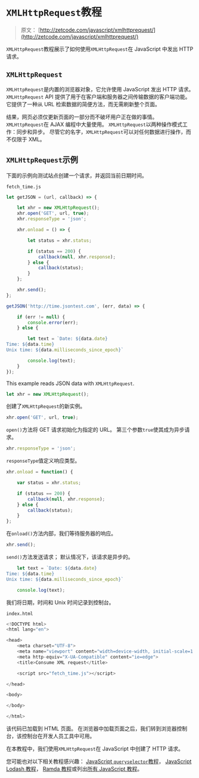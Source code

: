 # `XMLHttpRequest`教程

> 原文： [http://zetcode.com/javascript/xmlhttprequest/](http://zetcode.com/javascript/xmlhttprequest/)

`XMLHttpRequest`教程展示了如何使用`XMLHttpRequest`在 JavaScript 中发出 HTTP 请求。

## `XMLHttpRequest`

`XMLHttpRequest`是内置的浏览器对象，它允许使用 JavaScript 发出 HTTP 请求。 `XMLHttpRequest` API 提供了用于在客户端和服务器之间传输数据的客户端功能。 它提供了一种从 URL 检索数据的简便方法，而无需刷新整个页面。

结果，网页必须仅更新页面的一部分而不破坏用户正在做的事情。 `XMLHttpRequest`在 AJAX 编程中大量使用。 `XMLHttpRequest`以两种操作模式工作：同步和异步。 尽管它的名字，`XMLHttpRequest`可以对任何数据进行操作，而不仅限于 XML。

## `XMLHttpRequest`示例

下面的示例向测试站点创建一个请求，并返回当前日期时间。

`fetch_time.js`

```js
let getJSON = (url, callback) => {

    let xhr = new XMLHttpRequest();
    xhr.open('GET', url, true);
    xhr.responseType = 'json';

    xhr.onload = () => {

        let status = xhr.status;

        if (status == 200) {
            callback(null, xhr.response);
        } else {
            callback(status);
        }
    };

    xhr.send();
};

getJSON('http://time.jsontest.com', (err, data) => {

    if (err != null) {
        console.error(err);
    } else {

        let text = `Date: ${data.date}
Time: ${data.time}
Unix time: ${data.milliseconds_since_epoch}`

        console.log(text);
    }
});

```

This example reads JSON data with `XMLHttpRequest`.

```js
let xhr = new XMLHttpRequest();

```

创建了`XMLHttpRequest`的新实例。

```js
xhr.open('GET', url, true);

```

`open()`方法将 GET 请求初始化为指定的 URL。 第三个参数`true`使其成为异步请求。

```js
xhr.responseType = 'json';

```

`responseType`值定义响应类型。

```js
xhr.onload = function() {

    var status = xhr.status;

    if (status == 200) {
        callback(null, xhr.response);
    } else {
        callback(status);
    }
};

```

在`onload()`方法内部，我们等待服务器的响应。

```js
xhr.send();

```

`send()`方法发送请求； 默认情况下，该请求是异步的。

```js
    let text = `Date: ${data.date}
Time: ${data.time}
Unix time: ${data.milliseconds_since_epoch}`

    console.log(text);

```

我们将日期，时间和 Unix 时间记录到控制台。

`index.html`

```js
<!DOCTYPE html>
<html lang="en">

<head>
    <meta charset="UTF-8">
    <meta name="viewport" content="width=device-width, initial-scale=1.0">
    <meta http-equiv="X-UA-Compatible" content="ie=edge">
    <title>Consume XML request</title>

    <script src="fetch_time.js"></script>

</head>

<body>

</body>

</html>

```

该代码已加载到 HTML 页面。 在浏览器中加载页面之后，我们转到浏览器控制台，该控制台在开发人员工具中可用。

在本教程中，我们使用`XMLHttpRequest`在 JavaScript 中创建了 HTTP 请求。

您可能也对以下相关教程感兴趣： [JavaScript `queryselector`教程](/javascript/queryselector/)， [JavaScript Lodash 教程](/javascript/lodash/)， [Ramda 教程](/javascript/ramda/)或列出[所有 JavaScript 教程](/all/#js)。